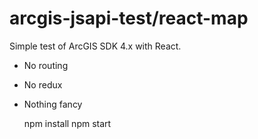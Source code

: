# arcgis-jsapi-test/react-map

Simple test of ArcGIS SDK 4.x with React.

* No routing
* No redux
* Nothing fancy

    npm install
    npm start
